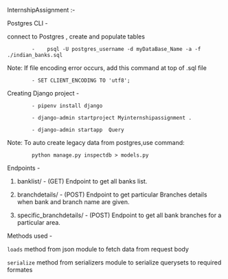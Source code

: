 InternshipAssignment :-


Postgres CLI -

connect to Postgres , create and populate tables 
			
			-    psql -U postgres_username -d myDataBase_Name -a -f ./indian_banks.sql

Note: If file encoding error occurs, add this command at top of .sql file 

			- SET CLIENT_ENCODING TO 'utf8';


Creating Django project -

   			- pipenv install django

			- django-admin startproject Myinternshipassignment .

			- django-admin startapp  Query
			
 Note: To auto create legacy data from postgres,use command: 
 			
			python manage.py inspectdb > models.py
 
Endpoints -                    

1) banklist/ - (GET) Endpoint to get all banks list.

2) branchdetails/ - (POST) Endpoint to get particular Branches details when bank and branch name are given.

3) specific_branchdetails/ - (POST) Endpoint to get all bank branches for a particular area.  

Methods used -

 `loads` method from json module to fetch data from request body

 `serialize` method from serializers module to serialize querysets to required formates 



